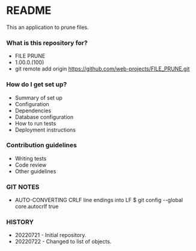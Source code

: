 # README #

This an application to prune files.

### What is this repository for? ###

* FILE PRUNE
* 1.00.0.(100)
* git remote add origin https://github.com/web-projects/FILE_PRUNE.git

### How do I get set up? ###

* Summary of set up
* Configuration
* Dependencies
* Database configuration
* How to run tests
* Deployment instructions

### Contribution guidelines ###

* Writing tests
* Code review
* Other guidelines

### GIT NOTES ###

*  AUTO-CONVERTING CRLF line endings into LF
   $ git config --global core.autocrlf true
   
### HISTORY ###

* 20220721 - Initial repository.
* 20220722 - Changed to list of objects.
